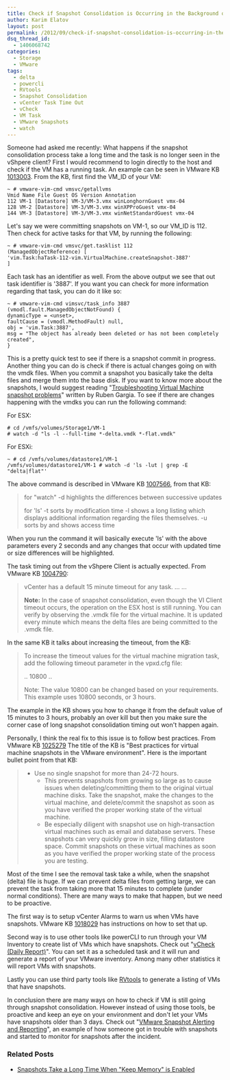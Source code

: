```yaml
---
title: Check if Snapshot Consolidation is Occurring in the Background on an ESX(i) Host
author: Karim Elatov
layout: post
permalink: /2012/09/check-if-snapshot-consolidation-is-occurring-in-the-background/
dsq_thread_id:
  - 1406068742
categories:
  - Storage
  - VMware
tags:
  - delta
  - powercli
  - RVtools
  - Snapshot Consolidation
  - vCenter Task Time Out
  - vCheck
  - VM Task
  - VMware Snapshots
  - watch
---
```

Someone had asked me recently: What happens if the snapshot consolidation process take a long time and the task is no longer seen in the vShpere client? First I would recommend to login directly to the host and check if the VM has a running task. An example can be seen in VMware KB [1013003](http://kb.vmware.com/kb/1013003). From the KB, first find the VM_ID of your VM:


	~ # vmware-vim-cmd vmsvc/getallvms
	Vmid Name File Guest OS Version Annotation
	112 VM-1 [Datastore] VM-3/VM-3.vmx winLonghornGuest vmx-04
	128 VM-2 [Datastore] VM-3/VM-3.vmx winXPProGuest vmx-04
	144 VM-3 [Datastore] VM-3/VM-3.vmx winNetStandardGuest vmx-04


Let's say we were committing snapshots on VM-1, so our VM_ID is 112. Then check for active tasks for that VM, by running the following:


	~ # vmware-vim-cmd vmsvc/get.tasklist 112
	(ManagedObjectReference) [
	'vim.Task:haTask-112-vim.VirtualMachine.createSnapshot-3887'
	]


Each task has an identifier as well. From the above output we see that out task identifier is '3887'. If you want you can check for more information regarding that task, you can do it like so:


	~ # vmware-vim-cmd vimsvc/task_info 3887
	(vmodl.fault.ManagedObjectNotFound) {
	dynamicType = <unset>,
	faultCause = (vmodl.MethodFault) null,
	obj = 'vim.Task:3887',
	msg = "The object has already been deleted or has not been completely created",
	}


This is a pretty quick test to see if there is a snapshot commit in progress. Another thing you can do is check if there is actual changes going on with the vmdk files. When you commit a snapshot you basically take the delta files and merge them into the base disk. If you want to know more about the snapshots, I would suggest reading "[Troubleshooting Virtual Machine snapshot problems](http://virtuallyhyper.com/2012/04/vmware-snapshot-troubleshooting/)" written by Ruben Gargia. To see if there are changes happening with the vmdks you can run the following command:


For ESX:


	# cd /vmfs/volumes/Storage1/VM-1
	# watch -d "ls -l --full-time *-delta.vmdk *-flat.vmdk"


For ESXi:


	~ # cd /vmfs/volumes/datastore1/VM-1
	/vmfs/volumes/datastore1/VM-1 # watch -d 'ls -lut | grep -E "delta|flat"'


The above command is described in VMware KB [1007566](http://kb.vmware.com/kb/1007566), from that KB:

> for "watch"
> -d highlights the differences between successive updates
>
> for 'ls'
> -t sorts by modification time
> -l shows a long listing which displays additional information regarding the files themselves.
> -u sorts by and shows access time

When you run the command it will basically execute 'ls' with the above parameters every 2 seconds and any changes that occur with updated time or size differences will be highlighted.

The task timing out from the vShpere Client is actually expected. From VMware KB [1004790](http://kb.vmware.com/kb/1004790):

> vCenter has a default 15 minute timeout for any task.
> ...
> ...
>
> **Note:** In the case of snapshot consolidation, even though the VI Client timeout occurs, the operation on the ESX host is still running. You can verify by observing the .vmdk file for the virtual machine. It is updated every minute which means the delta files are being committed to the .vmdk file.

In the same KB it talks about increasing the timeout, from the KB:

> To increase the timeout values for the virtual machine migration task, add the following timeout parameter in the vpxd.cfg file:
>
>
> 	<config>
> 	..
> 	<task>
> 	<timeout>10800</timeout>
> 	</task>
> 	..
> 	</config>
>
>
> Note: The value 10800 can be changed based on your requirements. This example uses 10800 seconds, or 3 hours.

The example in the KB shows you how to change it from the default value of 15 minutes to 3 hours, probably an over kill but then you make sure the corner case of long snapshot consolidation timing out won't happen again.

Personally, I think the real fix to this issue is to follow best practices. From VMware KB [1025279](http://kb.vmware.com/kb/1025279) The title of the KB is "Best practices for virtual machine snapshots in the VMware environment". Here is the important bullet point from that KB:

> - Use no single snapshot for more than 24-72 hours.
> 	- This prevents snapshots from growing so large as to cause issues when deleting/committing them to the original virtual machine disks. Take the snapshot, make the changes to the virtual machine, and delete/commit the snapshot as soon as you have verified the proper working state of the virtual machine.
>	- Be especially diligent with snapshot use on high-transaction virtual machines such as email and database servers. These snapshots can very quickly grow in size, filling datastore space. Commit snapshots on these virtual machines as soon as you have verified the proper working state of the process you are testing.

Most of the time I see the removal task take a while, when the snapshot (delta) file is huge. If we can prevent delta files from getting large, we can prevent the task from taking more that 15 minutes to complete (under normal conditions). There are many ways to make that happen, but we need to be proactive.

The first way is to setup vCenter Alarms to warn us when VMs have snapshots. VMware KB [1018029](http://kb.vmware.com/kb/1018029) has instructions on how to set that up.

Second way is to use other tools like powerCLI to run through your VM Inventory to create list of VMs which have snapshots. Check out "[vCheck (Daily Report)](http://www.virtu-al.net/2009/06/22/powercli-snapreminder/)". You can set it as a scheduled task and it will run and generate a report of your VMware inventory. Among many other statistics it will report VMs with snapshots.

Lastly you can use third party tools like [RVtools](http://www.robware.net/) to generate a listing of VMs that have snapshots.

In conclusion there are many ways on how to check if VM is still going through snapshot consolidation. However instead of using those tools, be proactive and keep an eye on your environment and don't let your VMs have snapshots older than 3 days. Check out "[VMware Snapshot Alerting and Reporting](http://www.virtualpro.co.uk/2010/06/21/vmware-snapshots-alerting-and-reporting/)", an example of how someone got in trouble with snapshots and started to monitor for snapshots after the incident.

### Related Posts

- [Snapshots Take a Long Time When "Keep Memory" is Enabled](http://virtuallyhyper.com/2013/04/snapshots-take-a-long-time-when-keep-memory-is-checked/)

